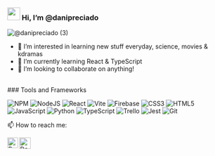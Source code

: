 ### <img src="https://github.com/TheDudeThatCode/TheDudeThatCode/blob/master/Assets/Hi.gif" width="29px"> Hi, I’m @danipreciado

![@danipreciado (3)](https://github.com/danipreciado/danipreciado/assets/127158155/8fffe05a-cfa6-4e39-8a13-cc908999b4d0)


- 👀 I’m interested in learning new stuff everyday, science, movies & kdramas
- 🌱 I’m currently learning React & TypeScript
- 💞️ I’m looking to collaborate on anything! 

<br>
### Tools and Frameworks
<p align="center">
  
![NPM](https://img.shields.io/badge/NPM-%23CB3837.svg?style=for-the-badge&logo=npm&logoColor=white)
![NodeJS](https://img.shields.io/badge/node.js-6DA55F?style=for-the-badge&logo=node.js&logoColor=white)
![React](https://img.shields.io/badge/react-%2320232a.svg?style=for-the-badge&logo=react&logoColor=%2361DAFB)
![Vite](https://img.shields.io/badge/vite-%23646CFF.svg?style=for-the-badge&logo=vite&logoColor=white)
![Firebase](https://img.shields.io/badge/firebase-%23039BE5.svg?style=for-the-badge&logo=firebase)
![CSS3](https://img.shields.io/badge/css3-%231572B6.svg?style=for-the-badge&logo=css3&logoColor=white)
![HTML5](https://img.shields.io/badge/html5-%23E34F26.svg?style=for-the-badge&logo=html5&logoColor=white)
![JavaScript](https://img.shields.io/badge/javascript-%23323330.svg?style=for-the-badge&logo=javascript&logoColor=%23F7DF1E)
![Python](https://img.shields.io/badge/python-3670A0?style=for-the-badge&logo=python&logoColor=ffdd54)
![TypeScript](https://img.shields.io/badge/typescript-%23007ACC.svg?style=for-the-badge&logo=typescript&logoColor=white)
![Trello](https://img.shields.io/badge/Trello-%23026AA7.svg?style=for-the-badge&logo=Trello&logoColor=white)
![Jest](https://img.shields.io/badge/-jest-%23C21325?style=for-the-badge&logo=jest&logoColor=white)
![Git](https://img.shields.io/badge/git-%23F05033.svg?style=for-the-badge&logo=git&logoColor=white)


</p>


📫 How to reach me:

  <a href="https://in.linkedin.com/in/danielapreciado">
    <img align="left" alt="Daniela Preciado | Linkedin" width="24px" src="https://github.com/TheDudeThatCode/TheDudeThatCode/blob/master/Assets/Linkedin.svg" />
  </a>
  <a href="mailto:danielapca96@gmail.com">
    <img align="left" alt="Daniela Preciado | Gmail" width="26px" src="https://github.com/TheDudeThatCode/TheDudeThatCode/blob/master/Assets/Gmail.svg" />
  </a>

